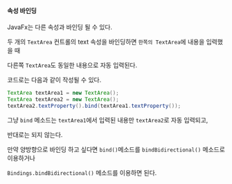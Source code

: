 #### 속성 바인딩

JavaFx는 다른 속성과 바인딩 될 수 있다.

두 개의 `TextArea` 컨트롤의 text 속성을 바인딩하면 `한쪽의 TextArea`에 내용을 입력했을 때

다른쪽 `TextArea`도 동일한 내용으로 자동 입력된다.

코드로는 다음과 같이 작성될 수 있다.

```java
TextArea textArea1 = new TextArea();
TextArea textArea2 = new TextArea();
textArea2.textProperty().bind(textArea1.textProperty());
```

그냥 `bind` 메소드는 `textArea1`에서 입력된 내용만 `textArea2`로 자동 입력되고,

반대로는 되지 않는다.

만약 양방향으로 바인딩 하고 싶다면 `bind()`메소드를 `bindBidirectional()` 메소드로 이용하거나

`Bindings.bindBidirectional()` 메소드를 이용하면 된다.

